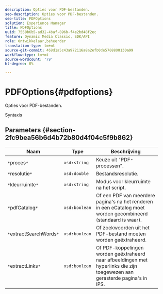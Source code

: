 ```yaml
---
description: Opties voor PDF-bestanden.
seo-description: Opties voor PDF-bestanden.
seo-title: PDFOptions
solution: Experience Manager
title: PDFOptions
uuid: 7558b6b5-ad32-4baf-896b-f4e2bd48f2ec
feature: Dynamic Media Classic, SDK/API
role: Ontwikkelaar,beheerder
translation-type: tm+mt
source-git-commit: 469d1a5c43a972116a8a2efb0de5708800130a99
workflow-type: tm+mt
source-wordcount: '79'
ht-degree: 0%

---
```



# PDFOptions{#pdfoptions}

Opties voor PDF-bestanden.

Syntaxis

## Parameters {#section-2fc9bea56b6d4b72b80d4f04c5f9b862}

| Naam | Type | Beschrijving |
|---|---|---|
| `*`proces`*` | `xsd:string` | Keuze uit &quot;PDF-processen&quot;. |
| `*`resolutie`*` | `xsd:double` | Bestandsresolutie. |
| `*`kleurruimte`*` | `xsd:string` | Modus voor kleurruimte na het script. |
| `*`pdfCatalog`*` | `xsd:boolean` | Of een PDF van meerdere pagina&#39;s na het renderen in een eCatalog moet worden gecombineerd (standaard is waar). |
| `*`extractSearchWords`*` | `xsd:boolean` | Of zoekwoorden uit het PDF-bestand moeten worden geëxtraheerd. |
| `*`extractLinks`*` | `xsd:boolean` | Of PDF-koppelingen worden geëxtraheerd naar afbeeldingen met hyperlinks die zijn toegewezen aan gerasterde pagina&#39;s in IPS. |

